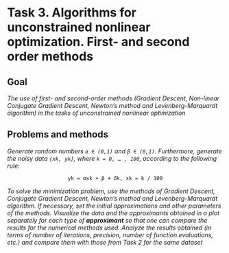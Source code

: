# Task 3. Algorithms for unconstrained nonlinear optimization. First- and second order methods
## Goal
*The use of first- and second-order methods (Gradient Descent, Non-linear Conjugate Gradient Descent, Newton’s method and Levenberg-Marquardt algorithm) in the tasks of unconstrained nonlinear optimization*

## Problems and methods
*Generate random numbers `α ∈ (0,1)` and `β ∈ (0,1)`. Furthermore, generate the  noisy data `{xk, yk}`, where `k = 0, … , 100`, according to the following rule:*

<center>
    <code>yk = αxk + β + 𝛿k, xk = k / 100</code>
</center>


*To solve the minimization problem, use the methods of Gradient Descent, Conjugate Gradient Descent, Newton’s method and Levenberg-Marquardt algorithm. If necessary, set the initial approximations and other parameters of the methods. Visualize the data and the approximants obtained in a plot separately for each type of **approximant** so that one can compare the results for the numerical methods used. Analyze the results obtained (in terms of number of iterations, precision, number of function evaluations, etc.) and compare them with those from Task 2 for the same dataset*